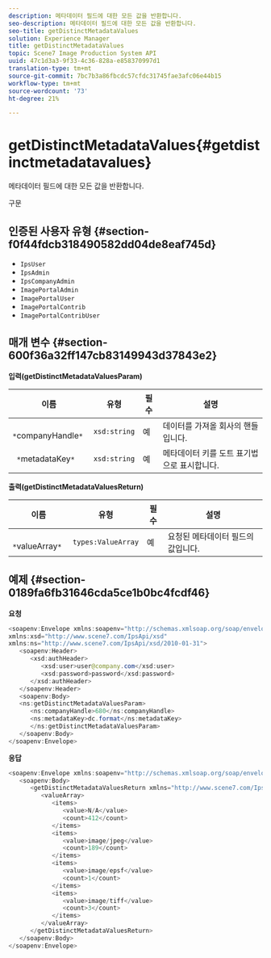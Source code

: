 ```yaml
---
description: 메타데이터 필드에 대한 모든 값을 반환합니다.
seo-description: 메타데이터 필드에 대한 모든 값을 반환합니다.
seo-title: getDistinctMetadataValues
solution: Experience Manager
title: getDistinctMetadataValues
topic: Scene7 Image Production System API
uuid: 47c1d3a3-9f33-4c36-828a-e858370997d1
translation-type: tm+mt
source-git-commit: 7bc7b3a86fbcdc57cfdc31745fae3afc06e44b15
workflow-type: tm+mt
source-wordcount: '73'
ht-degree: 21%

---
```



# getDistinctMetadataValues{#getdistinctmetadatavalues}

메타데이터 필드에 대한 모든 값을 반환합니다.

구문

## 인증된 사용자 유형 {#section-f0f44fdcb318490582dd04de8eaf745d}

* `IpsUser`
* `IpsAdmin`
* `IpsCompanyAdmin`
* `ImagePortalAdmin`
* `ImagePortalUser`
* `ImagePortalContrib`
* `ImagePortalContribUser`

## 매개 변수 {#section-600f36a32ff147cb83149943d37843e2}

**입력(getDistinctMetadataValuesParam)**

| 이름 | 유형 | 필수 | 설명 |
|---|---|---|---|
| ` *`companyHandle`*` | `xsd:string` | 예 | 데이터를 가져올 회사의 핸들입니다. |
| ` *`metadataKey`*` | `xsd:string` | 예 | 메타데이터 키를 도트 표기법으로 표시합니다. |

**출력(getDistinctMetadataValuesReturn)**

| 이름 | 유형 | 필수 | 설명 |
|---|---|---|---|
| ` *`valueArray`*` | `types:ValueArray` | 예 | 요청된 메타데이터 필드의 값입니다. |

## 예제 {#section-0189fa6fb31646cda5ce1b0bc4fcdf46}

**요청**

```java
<soapenv:Envelope xmlns:soapenv="http://schemas.xmlsoap.org/soap/envelope/"
xmlns:xsd="http://www.scene7.com/IpsApi/xsd"
xmlns:ns="http://www.scene7.com/IpsApi/xsd/2010-01-31">
   <soapenv:Header>
      <xsd:authHeader>
         <xsd:user>user@company.com</xsd:user>
         <xsd:password>password</xsd:password>
      </xsd:authHeader>
   </soapenv:Header>
   <soapenv:Body>
   <ns:getDistinctMetadataValuesParam>
      <ns:companyHandle>680</ns:companyHandle>
      <ns:metadataKey>dc.format</ns:metadataKey>
      </ns:getDistinctMetadataValuesParam>
   </soapenv:Body>
</soapenv:Envelope>
```

**응답**

```java
<soapenv:Envelope xmlns:soapenv="http://schemas.xmlsoap.org/soap/envelope/">
   <soapenv:Body>
      <getDistinctMetadataValuesReturn xmlns="http://www.scene7.com/IpsApi/xsd/2010-01-31">
         <valueArray>
            <items>
               <value>N/A</value>
               <count>412</count>
            </items>
            <items>
               <value>image/jpeg</value>
               <count>189</count>
            </items>
            <items>
               <value>image/epsf</value>
               <count>1</count>
            </items>
            <items>
               <value>image/tiff</value>
               <count>3</count>
            </items>
         </valueArray>
      </getDistinctMetadataValuesReturn>
   </soapenv:Body>
</soapenv:Envelope>
```

